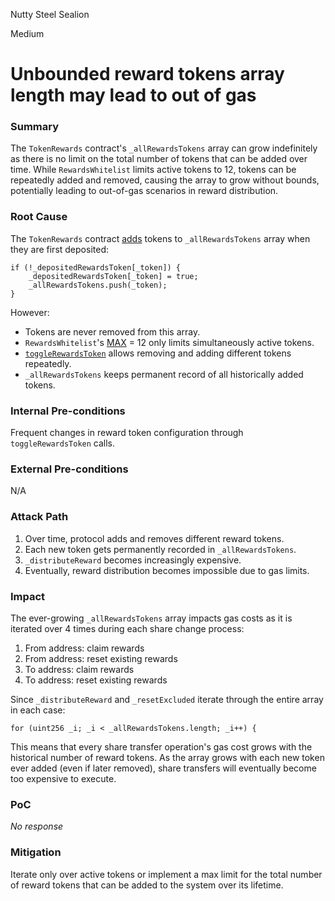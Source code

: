 Nutty Steel Sealion

Medium

# Unbounded reward tokens array length may lead to out of gas

### Summary

The `TokenRewards` contract's `_allRewardsTokens` array can grow indefinitely as there is no limit on the total number of tokens that can be added over time. While `RewardsWhitelist` limits active tokens to 12, tokens can be repeatedly added and removed, causing the array to grow without bounds, potentially leading to out-of-gas scenarios in reward distribution.


### Root Cause

The `TokenRewards` contract [adds](https://github.com/sherlock-audit/2025-01-peapods-finance/blob/main/contracts/contracts/TokenRewards.sol#L212) tokens to `_allRewardsTokens` array when they are first deposited:
```solidity
if (!_depositedRewardsToken[_token]) {
    _depositedRewardsToken[_token] = true;
    _allRewardsTokens.push(_token);
}
```
However:
- Tokens are never removed from this array.
- `RewardsWhitelist`'s [MAX](https://github.com/sherlock-audit/2025-01-peapods-finance/blob/main/contracts/contracts/RewardsWhitelist.sol#L8) = 12 only limits simultaneously active tokens.
- [`toggleRewardsToken`](https://github.com/sherlock-audit/2025-01-peapods-finance/blob/main/contracts/contracts/RewardsWhitelist.sol#L35) allows removing and adding different tokens repeatedly.
- `_allRewardsTokens` keeps permanent record of all historically added tokens.

### Internal Pre-conditions

Frequent changes in reward token configuration through `toggleRewardsToken` calls.

### External Pre-conditions

N/A

### Attack Path

1. Over time, protocol adds and removes different reward tokens.
2. Each new token gets permanently recorded in `_allRewardsTokens`.
3. `_distributeReward` becomes increasingly expensive.
4. Eventually, reward distribution becomes impossible due to gas limits.

### Impact

The ever-growing `_allRewardsTokens` array impacts gas costs as it is iterated over 4 times during each share change process:
1. From address: claim rewards
2. From address: reset existing rewards
3. To address: claim rewards
4. To address: reset existing rewards

Since `_distributeReward` and `_resetExcluded` iterate through the entire array in each case:
```solidity
for (uint256 _i; _i < _allRewardsTokens.length; _i++) {
```

This means that every share transfer operation's gas cost grows with the historical number of reward tokens. As the array grows with each new token ever added (even if later removed), share transfers will eventually become too expensive to execute.

### PoC

_No response_

### Mitigation

Iterate only over active tokens or implement a max limit for the total number of reward tokens that can be added to the system over its lifetime.
